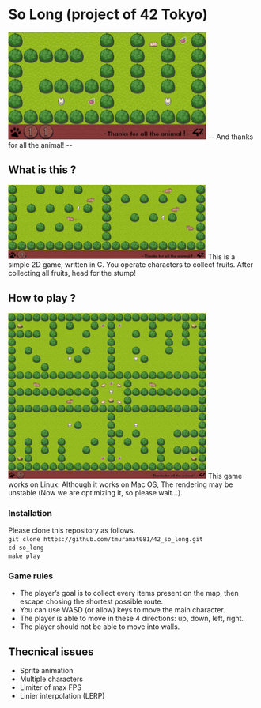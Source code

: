 # So Long (project of 42 Tokyo)
<img src="thumbnails/image0.jpg" width="400px">  
-- And thanks for all the animal! --  

## What is this ?
<img src="thumbnails/image2.jpg" width="400px">  
This is a simple 2D game, written in C.  
You operate characters to collect fruits. After collecting all fruits, head for the stump!  

## How to play ?
<img src="thumbnails/image1.jpg" width="400px">  
This game works on Linux.  
Although it works on Mac OS, The rendering may be unstable (Now we are optimizing it, so please wait...).  

### Installation
Please clone this repository as follows.  
`git clone https://github.com/tmuramat081/42_so_long.git`  
`cd so_long`  
`make play`  

### Game rules
- The player’s goal is to collect every items present on the map, then escape
chosing the shortest possible route.
- You can use WASD (or allow) keys to move the main character.
- The player is able to move in these 4 directions: up, down, left, right.
- The player should not be able to move into walls.

## Thecnical issues
- Sprite animation
- Multiple characters
- Limiter of max FPS
- Linier interpolation (LERP)
